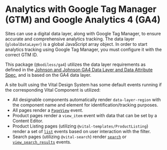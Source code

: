 # Analytics with Google Tag Manager (GTM) and Google Analytics 4 (GA4)

Sites can use a digital data layer, along with Google Tag Manager, to ensure accurate and
comprehensive analytics tracking. The data layer (`globalDataLayer`) is a global JavaScript array
object. In order to start analytics tracking using Google Tag Manager, you must configure it with
the correct GTM ID.

This package (`@bodiless/ga4`) utilizes the data layer requirements as defined in the [Johnson and
Johnson GA4 Data Layer and Data Attribute
Spec](https://github.com/searchdiscovery/client-jnj-ga4-dl-spec ':target=_blank'), and is based on
the GA4 data layer.

A site built using the Vital Design System has some default events running if the corresponding
Vital Component is utilized:

- All designable components automatically render `data-layer-region` with the component name and
  element for identification/tracking purposes.
- All pages render a
  [`PageView`](https://github.com/searchdiscovery/client-jnj-ga4-dl-spec/blob/master/events/page_view.md
  ':target=_blank') event.
- Product pages  render a `view_item` event with data that can be set by a Content Editor.
- Product Listing pages (utilizing `@vital-templates/ProductListing`) render a set of [`list`]()
  events based on user interaction with the filter.
- Search pages (utilizing `@vital-search`) render
  [`search`](https://github.com/searchdiscovery/client-jnj-ga4-dl-spec/blob/master/events/search/search.md
  ':target=_blank') or
  [`view_search_results`](https://github.com/searchdiscovery/client-jnj-ga4-dl-spec/blob/master/events/search/view_search_results.md
  ':target=_blank') events.
